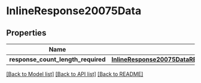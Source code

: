 # InlineResponse20075Data

## Properties
Name | Type | Description | Notes
------------ | ------------- | ------------- | -------------
**response_count_length_required** | [**InlineResponse20075DataRESPONSECOUNTLENGTHREQUIRED**](InlineResponse20075DataRESPONSECOUNTLENGTHREQUIRED.md) |  | [optional] 

[[Back to Model list]](../README.md#documentation-for-models) [[Back to API list]](../README.md#documentation-for-api-endpoints) [[Back to README]](../README.md)


